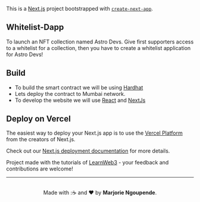 This is a [Next.js](https://nextjs.org/) project bootstrapped with [`create-next-app`](https://github.com/vercel/next.js/tree/canary/packages/create-next-app).

## Whitelist-Dapp

To launch an NFT collection named Astro Devs. Give first supporters access to a whitelist for a collection, then you have to create a whitelist application for Astro Devs!

## Build

- To build the smart contract we will be using [Hardhat](https://hardhat.org/) 
- Lets deploy the contract to Mumbai network.
- To develop the website we will use [React](https://reactjs.org/) and [NextJs](https://nextjs.org/)


## Deploy on Vercel

The easiest way to deploy your Next.js app is to use the [Vercel Platform](https://vercel.com/new?utm_medium=default-template&filter=next.js&utm_source=create-next-app&utm_campaign=create-next-app-readme) from the creators of Next.js.

Check out our [Next.js deployment documentation](https://nextjs.org/docs/deployment) for more details.


Project made with the tutorials of [LearnWeb3](https://learnweb3.io/) - your feedback and contributions are welcome!


<hr>

<p align ="center">
<br/>
  Made with :☕ and ❤️ by <b>Marjorie Ngoupende</b>.
<p/>
